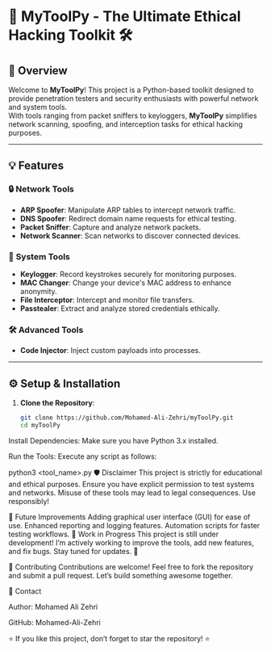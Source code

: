 # 🚀 MyToolPy - The Ultimate Ethical Hacking Toolkit 🛠️  

## 📌 **Overview**  

Welcome to **MyToolPy**! This project is a Python-based toolkit designed to provide penetration testers and security enthusiasts with powerful network and system tools.  
With tools ranging from packet sniffers to keyloggers, **MyToolPy** simplifies network scanning, spoofing, and interception tasks for ethical hacking purposes.

---

## 💡 **Features**  

### 🔒 **Network Tools**  
- **ARP Spoofer**: Manipulate ARP tables to intercept network traffic.  
- **DNS Spoofer**: Redirect domain name requests for ethical testing.  
- **Packet Sniffer**: Capture and analyze network packets.  
- **Network Scanner**: Scan networks to discover connected devices.  

### 🔑 **System Tools**  
- **Keylogger**: Record keystrokes securely for monitoring purposes.  
- **MAC Changer**: Change your device's MAC address to enhance anonymity.  
- **File Interceptor**: Intercept and monitor file transfers.  
- **Passtealer**: Extract and analyze stored credentials ethically.  

### 🛠️ **Advanced Tools**  
- **Code Injector**: Inject custom payloads into processes.  

---

## ⚙️ **Setup & Installation**  

1. **Clone the Repository**:  
   ```bash
   git clone https://github.com/Mohamed-Ali-Zehri/myToolPy.git
   cd myToolPy
Install Dependencies:
Make sure you have Python 3.x installed.

  
 
Run the Tools:
Execute any script as follows:

python3 <tool_name>.py
🛡️ Disclaimer
This project is strictly for educational and ethical purposes. Ensure you have explicit permission to test systems and networks. Misuse of these tools may lead to legal consequences. Use responsibly!

🌟 Future Improvements
Adding graphical user interface (GUI) for ease of use.
Enhanced reporting and logging features.
Automation scripts for faster testing workflows.
🚧 Work in Progress
This project is still under development! I’m actively working to improve the tools, add new features, and fix bugs. Stay tuned for updates. 🚀

🤝 Contributing
Contributions are welcome! Feel free to fork the repository and submit a pull request. Let’s build something awesome together.

📧 Contact


Author: Mohamed Ali Zehri 

GitHub: Mohamed-Ali-Zehri


⭐ If you like this project, don’t forget to star the repository! ⭐
